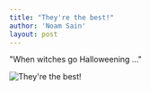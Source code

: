 ```yaml
---
title: "They're the best!"
author: 'Noam Sain'
layout: post
---
```


"When witches go Halloweening …"

![They're the best!](https://2.bp.blogspot.com/_8aN4krk1nsk/Su8iXM_4lgI/AAAAAAAAARw/6SU9ZTQH7Pw/s1600/Halloween.jpg "They're the best!")
